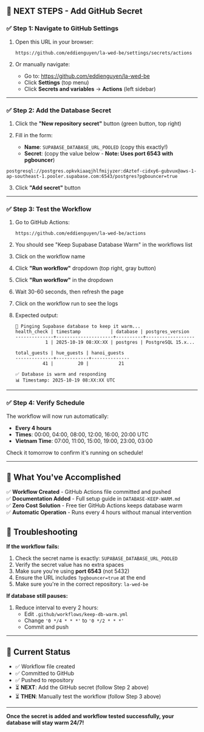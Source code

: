 ## 🎯 NEXT STEPS - Add GitHub Secret

### ✅ Step 1: Navigate to GitHub Settings

1. Open this URL in your browser:
   ```
   https://github.com/eddienguyen/la-wed-be/settings/secrets/actions
   ```

2. Or manually navigate:
   - Go to: https://github.com/eddienguyen/la-wed-be
   - Click **Settings** (top menu)
   - Click **Secrets and variables** → **Actions** (left sidebar)

---

### ✅ Step 2: Add the Database Secret

1. Click the **"New repository secret"** button (green button, top right)

2. Fill in the form:
   - **Name**: `SUPABASE_DATABASE_URL_POOLED` (copy this exactly!)
   - **Secret**: (copy the value below - **Note: Uses port 6543 with pgbouncer**)

```
postgresql://postgres.opkvkiaaqjhlfmijyzer:dAztef-cidxy6-gubvux@aws-1-ap-southeast-1.pooler.supabase.com:6543/postgres?pgbouncer=true
```

3. Click **"Add secret"** button

---

### ✅ Step 3: Test the Workflow

1. Go to GitHub Actions:
   ```
   https://github.com/eddienguyen/la-wed-be/actions
   ```

2. You should see "Keep Supabase Database Warm" in the workflows list

3. Click on the workflow name

4. Click **"Run workflow"** dropdown (top right, gray button)

5. Click **"Run workflow"** in the dropdown

6. Wait 30-60 seconds, then refresh the page

7. Click on the workflow run to see the logs

8. Expected output:
   ```
   🔄 Pinging Supabase database to keep it warm...
   health_check | timestamp           | database | postgres_version
   --------------+---------------------+----------+------------------
              1 | 2025-10-19 08:XX:XX | postgres | PostgreSQL 15.x...
   
   total_guests | hue_guests | hanoi_guests
   --------------+------------+--------------
             41 |         20 |           21
   
   ✅ Database is warm and responding
   📊 Timestamp: 2025-10-19 08:XX:XX UTC
   ```

---

### ✅ Step 4: Verify Schedule

The workflow will now run automatically:
- **Every 4 hours**
- **Times**: 00:00, 04:00, 08:00, 12:00, 16:00, 20:00 UTC
- **Vietnam Time**: 07:00, 11:00, 15:00, 19:00, 23:00, 03:00

Check it tomorrow to confirm it's running on schedule!

---

## 🎉 What You've Accomplished

✅ **Workflow Created** - GitHub Actions file committed and pushed  
✅ **Documentation Added** - Full setup guide in `DATABASE-KEEP-WARM.md`  
✅ **Zero Cost Solution** - Free tier GitHub Actions keeps database warm  
✅ **Automatic Operation** - Runs every 4 hours without manual intervention  

## 🔧 Troubleshooting

**If the workflow fails:**
1. Check the secret name is exactly: `SUPABASE_DATABASE_URL_POOLED`
2. Verify the secret value has no extra spaces
3. Make sure you're using **port 6543** (not 5432)
4. Ensure the URL includes `?pgbouncer=true` at the end
5. Make sure you're in the correct repository: `la-wed-be`

**If database still pauses:**
1. Reduce interval to every 2 hours:
   - Edit `.github/workflows/keep-db-warm.yml`
   - Change `'0 */4 * * *'` to `'0 */2 * * *'`
   - Commit and push

---

## 📝 Current Status

- ✅ Workflow file created
- ✅ Committed to GitHub
- ✅ Pushed to repository
- ⏳ **NEXT**: Add the GitHub secret (follow Step 2 above)
- ⏳ **THEN**: Manually test the workflow (follow Step 3 above)

---

**Once the secret is added and workflow tested successfully, your database will stay warm 24/7!**
